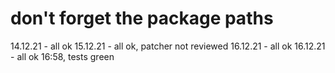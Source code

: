 # don't forget the package paths

14.12.21 - all ok
15.12.21 - all ok, patcher not reviewed
16.12.21 - all ok
16.12.21 - all ok 16:58, tests green